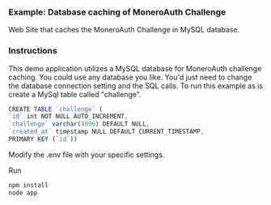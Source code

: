 ### Example: Database caching of MoneroAuth Challenge  
Web Site that caches the MoneroAuth Challenge in MySQL database.

### Instructions
This demo application utilizes a MySQL database for MoneroAuth challenge caching.
You could use any database you like.  You'd just need to change the database connection setting and the SQL calls.
To run this example as is create a MySql table called "challenge".
  
```javascript
CREATE TABLE `challenge` (
`id` int NOT NULL AUTO_INCREMENT,
`challenge` varchar(4096) DEFAULT NULL,
`created_at` timestamp NULL DEFAULT CURRENT_TIMESTAMP,
PRIMARY KEY (`id`))
```
Modify the .env file with your specific settings.

Run
```javascript
npm install
node app
``` 


